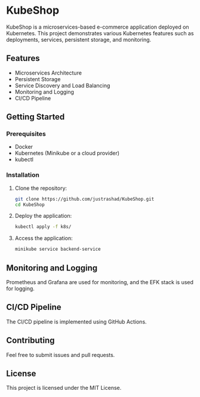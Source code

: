 # KubeShop

KubeShop is a microservices-based e-commerce application deployed on Kubernetes. This project demonstrates various Kubernetes features such as deployments, services, persistent storage, and monitoring.

## Features
- Microservices Architecture
- Persistent Storage
- Service Discovery and Load Balancing
- Monitoring and Logging
- CI/CD Pipeline

## Getting Started

### Prerequisites
- Docker
- Kubernetes (Minikube or a cloud provider)
- kubectl

### Installation

1. Clone the repository:
   ```bash
   git clone https://github.com/justrashad/KubeShop.git
   cd KubeShop
   ```

2. Deploy the application:
   ```bash
   kubectl apply -f k8s/
   ```

3. Access the application:
   ```bash
   minikube service backend-service
   ```

## Monitoring and Logging

Prometheus and Grafana are used for monitoring, and the EFK stack is used for logging.

## CI/CD Pipeline

The CI/CD pipeline is implemented using GitHub Actions.

## Contributing

Feel free to submit issues and pull requests.

## License

This project is licensed under the MIT License.
